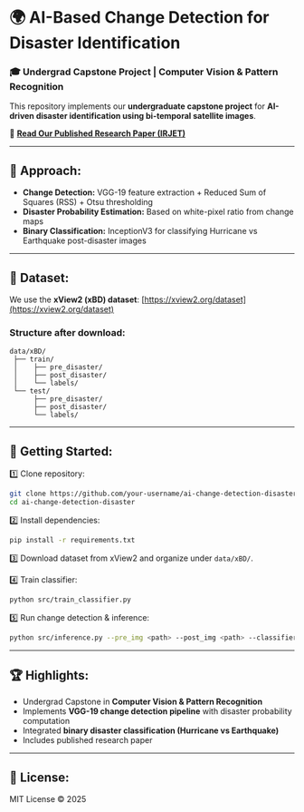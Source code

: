# 🌍 AI-Based Change Detection for Disaster Identification  
### 🎓 Undergrad Capstone Project | Computer Vision & Pattern Recognition

This repository implements our **undergraduate capstone project** for **AI-driven disaster identification using bi-temporal satellite images**.

📄 **[Read Our Published Research Paper (IRJET)](research_paper/IRJET-V9I7530.pdf)**  

---

## 🧠 Approach:
- **Change Detection:** VGG-19 feature extraction + Reduced Sum of Squares (RSS) + Otsu thresholding  
- **Disaster Probability Estimation:** Based on white-pixel ratio from change maps  
- **Binary Classification:** InceptionV3 for classifying Hurricane vs Earthquake post-disaster images  

---

## 📂 Dataset:
We use the **xView2 (xBD) dataset**: [https://xview2.org/dataset](https://xview2.org/dataset)

### Structure after download:
```
data/xBD/
 ├── train/
 │    ├── pre_disaster/
 │    ├── post_disaster/
 │    └── labels/
 └── test/
      ├── pre_disaster/
      ├── post_disaster/
      └── labels/
```

---

## 🚀 Getting Started:
1️⃣ Clone repository:  
```bash
git clone https://github.com/your-username/ai-change-detection-disaster.git
cd ai-change-detection-disaster
```

2️⃣ Install dependencies:  
```bash
pip install -r requirements.txt
```

3️⃣ Download dataset from xView2 and organize under `data/xBD/`.

4️⃣ Train classifier:  
```bash
python src/train_classifier.py
```

5️⃣ Run change detection & inference:  
```bash
python src/inference.py --pre_img <path> --post_img <path> --classifier models/disaster_classifier.h5
```

---

## 🏆 Highlights:
- Undergrad Capstone in **Computer Vision & Pattern Recognition**
- Implements **VGG-19 change detection pipeline** with disaster probability computation
- Integrated **binary disaster classification (Hurricane vs Earthquake)**
- Includes published research paper

---

## 📜 License:
MIT License © 2025

